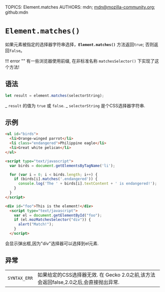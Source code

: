 TOPICS: Element.matches
AUTHORS: mdn; mdn@mozilla-community.org; github:mdn

# `Element.matches()`

如果元素被指定的选择器字符串选择，**`Element.matches()`**  方法返回`true`; 否则返回`false`。

!!! error ""
    有一些浏览器使用前缀, 在非标准名称  `matchesSelector()` 下实现了这个方法!

## 语法

```javascript
let result = element.matches(selectorString);
```

_ `result` 的值为 `true` 或 `false`.
_ `selectorString` 是个CSS选择器字符串.

## 示例

```html
<ul id="birds">
  <li>Orange-winged parrot</li>
  <li class="endangered">Philippine eagle</li>
  <li>Great white pelican</li>
</ul>

<script type="text/javascript">
  var birds = document.getElementsByTagName('li');

  for (var i = 0; i < birds.length; i++) {
    if (birds[i].matches('.endangered')) {
      console.log('The ' + birds[i].textContent + ' is endangered!');
    }
  }
</script>
```

```html
<div id="foo">This is the element!</div>
  <script type="text/javascript">
    var el = document.getElementById("foo");
    if (el.mozMatchesSelector("div")) {
      alert("Match!");
    }
  </script>
```

会显示弹出框,因为"div"选择器可以选择到el元素.

## 异常

|  |  |
| :-- | :-- |
| `SYNTAX_ERR` | 如果给定的CSS选择器无效. 在 Gecko 2.0之前,该方法会返回false,2.0之后,会直接抛出异常.

